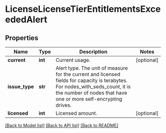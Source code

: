 # LicenseLicenseTierEntitlementsExceededAlert

## Properties
Name | Type | Description | Notes
------------ | ------------- | ------------- | -------------
**current** | **int** | Current usage. | [optional] 
**issue_type** | **str** | Alert type. The unit of measure for the current and licensed fields for capacity is terabytes. For nodes_with_seds_count, it is the number of nodes that have one or more self-encrypting drives. | 
**licensed** | **int** | Licensed amount. | [optional] 

[[Back to Model list]](../README.md#documentation-for-models) [[Back to API list]](../README.md#documentation-for-api-endpoints) [[Back to README]](../README.md)


